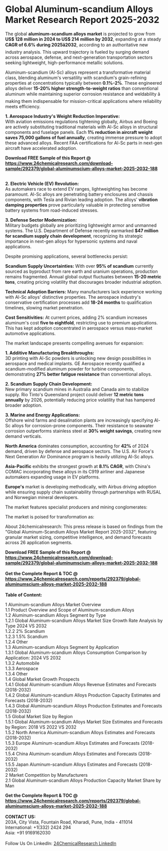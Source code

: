 <h1>Global Aluminum-scandium Alloys Market Research Report 2025-2032</h1><p>The global <strong>aluminum-scandium alloys market</strong> is projected to grow from <strong>US$ 128 million in 2024 to US$ 214 million by 2032</strong>, expanding at a steady <strong>CAGR of 6.6% during 2025â2032</strong>, according to an authoritative new industry analysis. This upward trajectory is fueled by surging demand across aerospace, defense, and next-generation transportation sectors seeking lightweight, high-performance metallic solutions.</p><p>Aluminum-scandium (Al-Sc) alloys represent a transformative material class, blending aluminum's versatility with scandium's grain-refining properties at concentrations typically between <strong>0.1%-2%</strong>. These engineered alloys deliver <strong>15-20% higher strength-to-weight ratios</strong> than conventional aluminum while maintaining superior corrosion resistance and weldability â making them indispensable for mission-critical applications where reliability meets efficiency.</p><p><strong>1. Aerospace Industry's Weight Reduction Imperative:</strong><br>
With aviation emissions regulations tightening globally, Airbus and Boeing are actively substituting traditional materials with Al-Sc alloys in structural components and fuselage panels. Each <strong>1% reduction in aircraft weight saves 75,000 gallons of fuel annually</strong>, creating immense pressure to adopt these advanced alloys. Recent FAA certifications for Al-Sc parts in next-gen aircraft have accelerated adoption.</p><div><b>Download FREE Sample of this Report @ 
            <a href="https://www.24chemicalresearch.com/download-sample/292379/global-aluminumscium-alloys-market-2025-2032-188">
            https://www.24chemicalresearch.com/download-sample/292379/global-aluminumscium-alloys-market-2025-2032-188</a></b></div><br><p><strong>2. Electric Vehicle (EV) Revolution:</strong><br>
As automakers race to extend EV ranges, lightweighting has become paramount. Al-Sc alloys are penetrating battery enclosures and chassis components, with Tesla and Rivian leading adoption. The alloys' <strong>vibration damping properties</strong> prove particularly valuable in protecting sensitive battery systems from road-induced stresses.</p><p><strong>3. Defense Sector Modernization:</strong><br>
Military budgets globally are prioritizing lightweight armor and unmanned systems. The U.S. Department of Defense recently earmarked <strong>$47 million for scandium supply chain development</strong>, recognizing its strategic importance in next-gen alloys for hypersonic systems and naval applications.</p><p>Despite promising applications, several bottlenecks persist:</p><p><strong>Scandium Supply Uncertainties:</strong> With over <strong>95% of scandium</strong> currently sourced as byproduct from rare earth and uranium operations, production remains fragmented. Annual global output fluctuates between <strong>15-20 metric tons</strong>, creating pricing volatility that discourages broader industrial adoption.</p><p><strong>Technical Adoption Barriers:</strong> Many manufacturers lack experience working with Al-Sc alloys' distinctive properties. The aerospace industry's conservative certification processes add <strong>18-24 months</strong> to qualification timelines, slowing market penetration.</p><p><strong>Cost Sensitivities:</strong> At current prices, adding 2% scandium increases aluminum's cost <strong>five to eightfold</strong>, restricting use to premium applications. This has kept adoption concentrated in aerospace versus mass-market automotive applications.</p><p>The market landscape presents compelling avenues for expansion:</p><p><strong>1. Additive Manufacturing Breakthroughs:</strong><br>
3D printing with Al-Sc powders is unlocking new design possibilities in aerospace and medical implants. GE Aerospace recently qualified a scandium-modified aluminum powder for turbine components, demonstrating <strong>27% better fatigue resistance</strong> than conventional alloys.</p><p><strong>2. Scandium Supply Chain Development:</strong><br>
New primary scandium mines in Australia and Canada aim to stabilize supply. Rio Tinto's Queensland project could deliver <strong>12 metric tons annually</strong> by 2026, potentially reducing price volatility that has hampered broader adoption.</p><p><strong>3. Marine and Energy Applications:</strong><br>
Offshore wind farms and desalination plants are increasingly specifying Al-Sc alloys for corrosion-prone components. Their resistance to seawater corrosion outperforms stainless steel at <strong>30% weight savings</strong>, creating new demand verticals.</p><p><strong>North America</strong> dominates consumption, accounting for <strong>42%</strong> of 2024 demand, driven by defense and aerospace sectors. The U.S. Air Force's Next Generation Air Dominance program is heavily utilizing Al-Sc alloys.</p><p><strong>Asia-Pacific</strong> exhibits the strongest growth at <strong>8.1% CAGR</strong>, with China's COMAC incorporating these alloys in its C919 airliner and Japanese automakers expanding usage in EV platforms.</p><p><strong>Europe's</strong> market is developing methodically, with Airbus driving adoption while ensuring supply chain sustainability through partnerships with RUSAL and Norwegian mineral developers.</p><p>The market features specialist producers and mining conglomerates:</p><p>The market is poised for transformation as:</p><p>About 24chemicalresearch: This press release is based on findings from the "Global Aluminum-Scandium Alloys Market Report 2025-2032", featuring granular market sizing, competitive intelligence, and demand forecasts across 26 application segments.</p><div><b>Download FREE Sample of this Report @ 
            <a href="https://www.24chemicalresearch.com/download-sample/292379/global-aluminumscium-alloys-market-2025-2032-188">
            https://www.24chemicalresearch.com/download-sample/292379/global-aluminumscium-alloys-market-2025-2032-188</a></b></div><br><div><b>Get the Complete Report & TOC @ 
            <a href="https://www.24chemicalresearch.com/reports/292379/global-aluminumscium-alloys-market-2025-2032-188">
            https://www.24chemicalresearch.com/reports/292379/global-aluminumscium-alloys-market-2025-2032-188</a></b></div><br>
            <b>Table of Content:</b><p>1 Aluminum-scandium Alloys Market Overview<br />
    1.1 Product Overview and Scope of Aluminum-scandium Alloys<br />
    1.2 Aluminum-scandium Alloys Segment by Type<br />
        1.2.1 Global Aluminum-scandium Alloys Market Size Growth Rate Analysis by Type 2024 VS 2032<br />
        1.2.2 2% Scandium<br />
        1.2.3 1.5% Scandium<br />
        1.2.4 Other<br />
    1.3 Aluminum-scandium Alloys Segment by Application<br />
        1.3.1 Global Aluminum-scandium Alloys Consumption Comparison by Application: 2024 VS 2032<br />
        1.3.2 Automobile<br />
        1.3.3 Aerospace<br />
        1.3.4 Other<br />
    1.4 Global Market Growth Prospects<br />
        1.4.1 Global Aluminum-scandium Alloys Revenue Estimates and Forecasts (2018-2032)<br />
        1.4.2 Global Aluminum-scandium Alloys Production Capacity Estimates and Forecasts (2018-2032)<br />
        1.4.3 Global Aluminum-scandium Alloys Production Estimates and Forecasts (2018-2032)<br />
    1.5 Global Market Size by Region<br />
        1.5.1 Global Aluminum-scandium Alloys Market Size Estimates and Forecasts by Region: 2018 VS 2022 VS 2032<br />
        1.5.2 North America Aluminum-scandium Alloys Estimates and Forecasts (2018-2032)<br />
        1.5.3 Europe Aluminum-scandium Alloys Estimates and Forecasts (2018-2032)<br />
        1.5.4 China Aluminum-scandium Alloys Estimates and Forecasts (2018-2032)<br />
        1.5.5 Japan Aluminum-scandium Alloys Estimates and Forecasts (2018-2032)<br />
2 Market Competition by Manufacturers<br />
    2.1 Global Aluminum-scandium Alloys Production Capacity Market Share by Man</p><div><b>Get the Complete Report & TOC @ 
            <a href="https://www.24chemicalresearch.com/reports/292379/global-aluminumscium-alloys-market-2025-2032-188">
            https://www.24chemicalresearch.com/reports/292379/global-aluminumscium-alloys-market-2025-2032-188</a></b></div><br><b>CONTACT US:</b><br>
            203A, City Vista, Fountain Road, Kharadi, Pune, India - 411014<br>
            International: +1(332) 2424 294<br>
            Asia: +91 9169162030 <br><br>
            Follow Us On LinkedIn: <a href="https://www.linkedin.com/company/24chemicalresearch/">24ChemicalResearch LinkedIn</a>